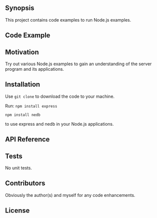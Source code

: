 ## Synopsis

This project contains code examples to run Node.js examples.

## Code Example


## Motivation

Try out various Node.js examples to gain an understanding of the server program and its applications.

## Installation

Use `git clone` to download the code to your machine.

Run:
`npm install express`

`npm install nedb`

to use express and nedb in your Node.js applications.

## API Reference

## Tests

No unit tests.

## Contributors

Obviously the author(s) and myself for any code enhancements.

## License


